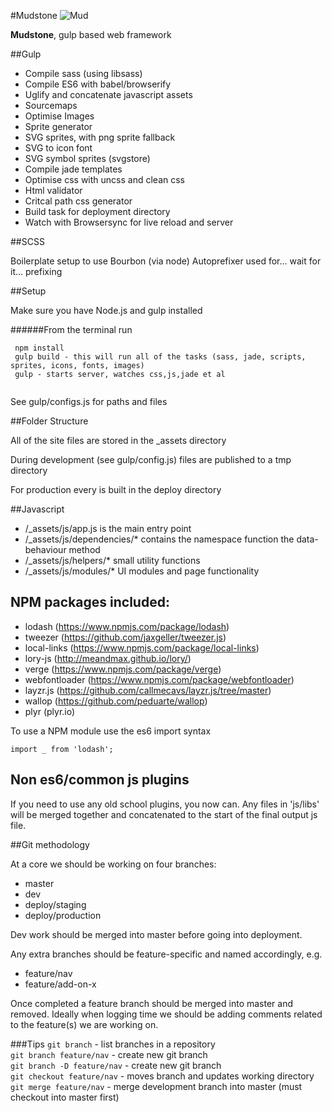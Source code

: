 #Mudstone
![Mud](http://ournameismud.co.uk/css/images/maps-icon.png)

**Mudstone**, gulp based web framework

##Gulp 

* Compile sass (using libsass)
* Compile ES6 with babel/browserify
* Uglify and concatenate javascript assets
* Sourcemaps
* Optimise Images
* Sprite generator
* SVG sprites, with png sprite fallback
* SVG to icon font
* SVG symbol sprites (svgstore)
* Compile jade templates
* Optimise css with uncss and clean css
* Html validator
* Critcal path css generator
* Build task for deployment directory
* Watch with Browsersync for live reload and server

##SCSS 

Boilerplate setup to use Bourbon (via node)
Autoprefixer used for... wait for it... prefixing

##Setup

Make sure you have Node.js and gulp installed 

######From the terminal run
```
 npm install
 gulp build - this will run all of the tasks (sass, jade, scripts, sprites, icons, fonts, images)
 gulp - starts server, watches css,js,jade et al
 
```

See gulp/configs.js for paths and files

##Folder Structure

All of the site files are stored in the _assets directory

During development (see gulp/config.js) files are published to a tmp directory

For production every is built in the deploy directory

##Javascript

-  /_assets/js/app.js is the main entry point
-  /_assets/js/dependencies/* contains the namespace function the data-behaviour method
-  /_assets/js/helpers/* small utility functions
-  /_assets/js/modules/* UI modules and page functionality

## NPM packages included:

- lodash (https://www.npmjs.com/package/lodash)
- tweezer (https://github.com/jaxgeller/tweezer.js) 
- local-links (https://www.npmjs.com/package/local-links)
- lory-js (http://meandmax.github.io/lory/)
- verge (https://www.npmjs.com/package/verge)
- webfontloader (https://www.npmjs.com/package/webfontloader)
- layzr.js (https://github.com/callmecavs/layzr.js/tree/master)
- wallop (https://github.com/peduarte/wallop)
- plyr (plyr.io)

To use a NPM module use the es6 import syntax

`import _ from 'lodash';`

## Non es6/common js plugins

If you need to use any old school plugins, you now can.  Any files in 'js/libs' will be merged together and concatenated to the start of the final output js file.

##Git methodology

At a core we should be working on four branches:

- master
- dev
- deploy/staging
- deploy/production

Dev work should be merged into master before going into deployment.

Any extra branches should be feature-specific and named accordingly, e.g. 

- feature/nav
- feature/add-on-x

Once completed a feature branch should be merged into master and removed. Ideally when logging time we should be adding comments related to the feature(s) we are working on.

###Tips
`git branch` - list branches in a repository  
`git branch feature/nav` - create new git branch  
`git branch -D feature/nav` - create new git branch  
`git checkout feature/nav` - moves branch and updates working directory  
`git merge feature/nav` - merge development branch into master (must checkout into master first)  